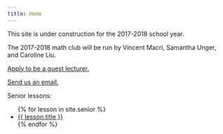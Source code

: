 ```yaml
---
title: Home
---
```

This site is under construction for the 2017-2018 school year.

The 2017-2018 math club will be run by Vincent Macri, Samantha Unger, and Caroline Liu.

[Apply to be a guest lecturer.](https://docs.google.com/forms/d/e/1FAIpQLSd9JaZl7vY55LYRP9iUShm8M-RnZyhLyJWiTCd_rmvSsUeOqw/viewform?usp=sf_link)

[Send us an email.](mailto:math@vincemacri.ca)

Senior lessons:
<ul>
  {% for lesson in site.senior %}
    <li>
      <a href="{{ lesson.url }}">{{ lesson.title }}</a>
    </li>
  {% endfor %}
</ul>
